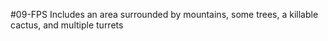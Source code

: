 #09-FPS
Includes an area surrounded by mountains, some trees, a killable cactus, and multiple turrets
